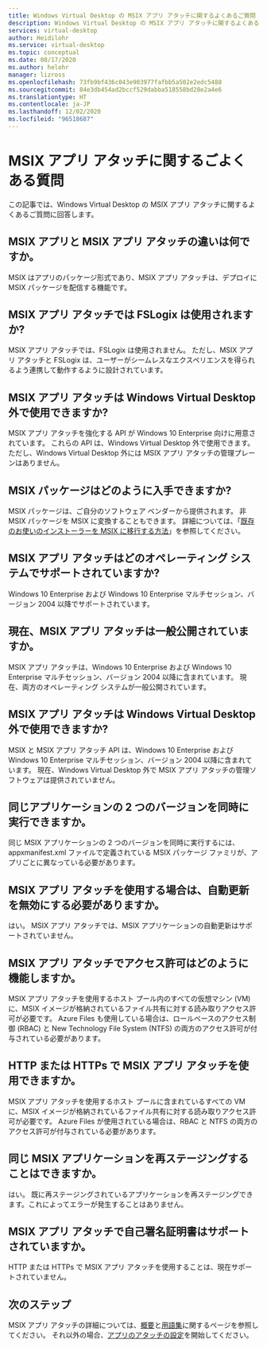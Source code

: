```yaml
---
title: Windows Virtual Desktop の MSIX アプリ アタッチに関するよくあるご質問 - Azure
description: Windows Virtual Desktop の MSIX アプリ アタッチに関するよくあるご質問。
services: virtual-desktop
author: Heidilohr
ms.service: virtual-desktop
ms.topic: conceptual
ms.date: 08/17/2020
ms.author: helohr
manager: lizross
ms.openlocfilehash: 73fb9bf436c043e903977fafbb5a502e2edc5488
ms.sourcegitcommit: 84e3db454ad2bccf529dabba518558bd28e2a4e6
ms.translationtype: HT
ms.contentlocale: ja-JP
ms.lasthandoff: 12/02/2020
ms.locfileid: "96518687"
---
```

# <a name="msix-app-attach-faq"></a>MSIX アプリ アタッチに関するごよくある質問

この記事では、Windows Virtual Desktop の MSIX アプリ アタッチに関するよくあるご質問に回答します。

## <a name="whats-the-difference-between-msix-and-msix-app-attach"></a>MSIX アプリと MSIX アプリ アタッチの違いは何ですか。

MSIX はアプリのパッケージ形式であり、MSIX アプリ アタッチは、デプロイに MSIX パッケージを配信する機能です。

## <a name="does-msix-app-attach-use-fslogix"></a>MSIX アプリ アタッチでは FSLogix は使用されますか?

MSIX アプリ アタッチでは、FSLogix は使用されません。 ただし、MSIX アプリ アタッチと FSLogix は、ユーザーがシームレスなエクスペリエンスを得られるよう連携して動作するように設計されています。

## <a name="can-i-use-msix-app-attach-outside-of-windows-virtual-desktop"></a>MSIX アプリ アタッチは Windows Virtual Desktop 外で使用できますか?

MSIX アプリ アタッチを強化する API が Windows 10 Enterprise 向けに用意されています。 これらの API は、Windows Virtual Desktop 外で使用できます。 ただし、Windows Virtual Desktop 外には MSIX アプリ アタッチの管理プレーンはありません。

## <a name="how-do-i-get-an-msix-package"></a>MSIX パッケージはどのように入手できますか?

MSIX パッケージは、ご自分のソフトウェア ベンダーから提供されます。 非 MSIX パッケージを MSIX に変換することもできます。 詳細については、「[既存のお使いのインストーラーを MSIX に移行する方法](/windows/msix/packaging-tool/create-an-msix-overview#how-to-move-your-existing-installers-to-msix)」を参照してください。

## <a name="which-operating-systems-support-msix-app-attach"></a>MSIX アプリ アタッチはどのオペレーティング システムでサポートされていますか?

Windows 10 Enterprise および Windows 10 Enterprise マルチセッション、バージョン 2004 以降でサポートされています。

## <a name="is-msix-app-attach-currently-generally-available"></a>現在、MSIX アプリ アタッチは一般公開されていますか。

MSIX アプリ アタッチは、Windows 10 Enterprise および Windows 10 Enterprise マルチセッション、バージョン 2004 以降に含まれています。 現在、両方のオペレーティング システムが一般公開されています。 

## <a name="can-i-use-msix-app-attach-outside-of-windows-virtual-desktop"></a>MSIX アプリ アタッチは Windows Virtual Desktop 外で使用できますか?

MSIX と MSIX アプリ アタッチ API は、Windows 10 Enterprise および Windows 10 Enterprise マルチセッション、バージョン 2004 以降に含まれています。 現在、Windows Virtual Desktop 外で MSIX アプリ アタッチの管理ソフトウェアは提供されていません。

## <a name="can-i-run-two-versions-of-the-same-application-at-the-same-time"></a>同じアプリケーションの 2 つのバージョンを同時に実行できますか。

同じ MSIX アプリケーションの 2 つのバージョンを同時に実行するには、appxmanifest.xml ファイルで定義されている MSIX パッケージ ファミリが、アプリごとに異なっている必要があります。

## <a name="should-i-disable-auto-update-when-using-msix-app-attach"></a>MSIX アプリ アタッチを使用する場合は、自動更新を無効にする必要がありますか。

はい。 MSIX アプリ アタッチでは、MSIX アプリケーションの自動更新はサポートされていません。

## <a name="how-do-permissions-work-with-msix-app-attach"></a>MSIX アプリ アタッチでアクセス許可はどのように機能しますか。

MSIX アプリ アタッチを使用するホスト プール内のすべての仮想マシン (VM) に、MSIX イメージが格納されているファイル共有に対する読み取りアクセス許可が必要です。 Azure Files も使用している場合は、ロールベースのアクセス制御 (RBAC) と New Technology File System (NTFS) の両方のアクセス許可が付与されている必要があります。

## <a name="can-i-use-msix-app-attach-for-http-or-https"></a>HTTP または HTTPs で MSIX アプリ アタッチを使用できますか。

MSIX アプリ アタッチを使用するホスト プールに含まれているすべての VM に、MSIX イメージが格納されているファイル共有に対する読み取りアクセス許可が必要です。 Azure Files が使用されている場合は、RBAC と NTFS の両方のアクセス許可が付与されている必要があります。

## <a name="can-i-restage-the-same-msix-application"></a>同じ MSIX アプリケーションを再ステージングすることはできますか。

はい。 既に再ステージングされているアプリケーションを再ステージングできます。これによってエラーが発生することはありません。

## <a name="does-msix-app-attach-support-self-signed-certificates"></a>MSIX アプリ アタッチで自己署名証明書はサポートされていますか。

HTTP または HTTPs で MSIX アプリ アタッチを使用することは、現在サポートされていません。


## <a name="next-steps"></a>次のステップ

MSIX アプリ アタッチの詳細については、[概要](what-is-app-attach.md)と[用語集](app-attach-glossary.md)に関するページを参照してください。 それ以外の場合、[アプリのアタッチの設定](app-attach.md)を開始してください。
